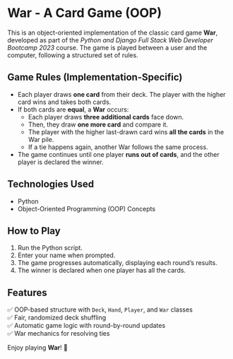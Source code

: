 # War - A Card Game (OOP)  

This is an object-oriented implementation of the classic card game **War**, developed as part of the *Python and Django Full Stack Web Developer Bootcamp 2023* course. The game is played between a user and the computer, following a structured set of rules.  

## **Game Rules (Implementation-Specific)**  
- Each player draws **one card** from their deck. The player with the higher card wins and takes both cards.  
- If both cards are **equal**, a **War** occurs:  
  - Each player draws **three additional cards** face down.  
  - Then, they draw **one more card** and compare it.  
  - The player with the higher last-drawn card wins **all the cards** in the War pile.  
  - If a tie happens again, another War follows the same process.  
- The game continues until one player **runs out of cards**, and the other player is declared the winner.  

## **Technologies Used**  
- Python  
- Object-Oriented Programming (OOP) Concepts  

## **How to Play**  
1. Run the Python script.  
2. Enter your name when prompted.  
3. The game progresses automatically, displaying each round’s results.  
4. The winner is declared when one player has all the cards.  

## **Features**  
✅ OOP-based structure with `Deck`, `Hand`, `Player`, and `War` classes  
✅ Fair, randomized deck shuffling  
✅ Automatic game logic with round-by-round updates  
✅ War mechanics for resolving ties  

Enjoy playing **War**! 🚀